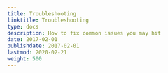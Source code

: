```yaml
---
title: Troubleshooting
linktitle: Troubleshooting
type: docs
description: How to fix common issues you may hit
date: 2017-02-01
publishdate: 2017-02-01
lastmod: 2020-02-21
weight: 500
---
```


